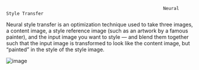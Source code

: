                                                                Neural Style Transfer



Neural style transfer is an optimization technique used to take three images, a content image, a style reference image (such as an artwork by a famous painter), and the input image you want to style — and blend them together such that the input image is transformed to look like the content image, but “painted” in the style of the style image.

![image](https://user-images.githubusercontent.com/49324230/135998335-8a214540-9e57-4a4f-be7b-36e7ee739499.png)
